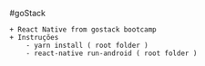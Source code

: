 #goStack

    + React Native from gostack bootcamp 
    + Instruções
        - yarn install ( root folder )
        - react-native run-android ( root folder )
